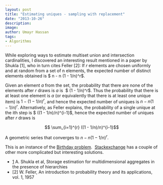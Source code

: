 ```yaml
---
layout: post
title: "Estimating uniques - sampling with replacement"
date: "2013-10-26"
description:
image:
author: Umayr Hassan
tags:
- Algorithms
---
```


While exploring ways to estimate multiset union and intersection cardinalities, I discovered an interesting 
result mentioned in a paper by Shukla [1], who in turn cites Feller [2]: If $r$ elements are chosen uniformly and at 
random from a set of n elements, the expected number of distinct elements obtained is $ n - n (1 - 1/n)^r$.

Given an element $a$ from the set, the probability that there are none of the elements after $r$ draws is $a$ is 
$ (1 - 1/n)^r$. Thus the probability that there is at least one element is $a$ (or equivalently that there is 
at least one unique item) is $1 - (1 - 1/n)^r$, and hence the expected number of uniques is $n - n (1 - 1/n)^r$. 
Alternatively, as Feller explains, the probability of a single unique at the ith step is $ ((1 - 1/n)/n)^{i-1}$,
 hence the expected number of uniques after $r$ draws is

$$ \sum_{i=1}^{r} ((1 - 1/n)/n)^{i-1}$$

A geometric series that converges to $n - n (1 - 1/n)^r$.

This is an instance of the [Birthday problem](https://en.wikipedia.org/wiki/Birthday_problem). 
[Stackexchange](http://math.stackexchange.com/questions/72223/finding-expected-number-of-distinct-values-selected-from-a-set-of-integers) 
has a couple of other more complicated but interesting solutions.

* [1](http://citeseerx.ist.psu.edu/viewdoc/download?doi=10.1.1.45.7924&rep=rep1&type=pdf) A. Shukla et al, Storage estimation for multidimensional aggregates in the presence of hierarchies 
* [2] W. Feller, An introduction to probability theory and its applications, vol. 1, 1957
